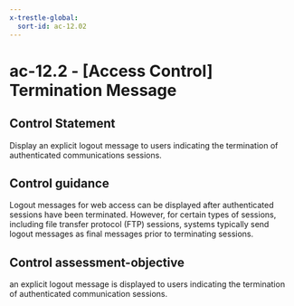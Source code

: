 ```yaml
---
x-trestle-global:
  sort-id: ac-12.02
---
```


# ac-12.2 - \[Access Control\] Termination Message

## Control Statement

Display an explicit logout message to users indicating the termination of authenticated communications sessions.

## Control guidance

Logout messages for web access can be displayed after authenticated sessions have been terminated. However, for certain types of sessions, including file transfer protocol (FTP) sessions, systems typically send logout messages as final messages prior to terminating sessions.

## Control assessment-objective

an explicit logout message is displayed to users indicating the termination of authenticated communication sessions.
